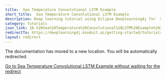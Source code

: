 ```yaml
---
title:  Sea Temperature Convolutional LSTM Example 
short_title:  Sea Temperature Convolutional LSTM Example 
description: Deep learning tutorial using Eclipse Deeplearning4j for  Sea Temperature Convolutional LSTM Example 
category: Tutorials
json_link: 16.%20Sea%20Temperature%20Convolutional%20LSTM%20Example%202.json
redirectTo: https://deeplearning4j.konduit.ai/getting-started/tutorials/sea-temperature-convolutional-lstm-example-2
layout: redirect
---
```


The documentation has moved to a new location. You will be automatically redirected.
            
[Go to  Sea Temperature Convolutional LSTM Example  without waiting for the redirect](https://deeplearning4j.konduit.ai/getting-started/tutorials/sea-temperature-convolutional-lstm-example-2)

        